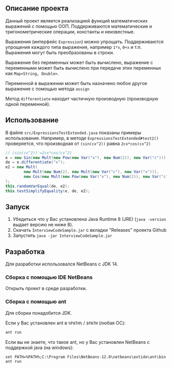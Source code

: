 ## Описание проекта

Данный проект является реализацией функций математических выражений с помощью ООП. Поддерживаются математические и тригонометрические операции, константы и неизвестные.

Выражения (интерфейс `Expression`) можно упрощать. Поддерживаются упрощения каждого типа выражения, например `1*x`, `0+x` и т.п. Выражения могут быть преобразованы в строки.

Выражение без переменных может быть вычислено, выражение с переменными может быть вычислено при передаче этих переменных как `Map<String, Double>`.

Переменной в выражении может быть назначено любое другое выражение с помощью метода `assign`

Метод `differentiate` находит частичную производную (производную одной переменной).

## Использование

В файле `src/ExpressionsTestExtended.java` показаны примеры использования. Например, в методе `ExpressionsTestExtended#test2()` проверяется, что производная от `(sin(cx^2))` равна `2cx*сos(cx^2)`

```java
// (sin(cx^2))'=2cx*сos(cx^2)
e = new Sin(new Mult(new Pow(new Var("x"), new Num(2)), new Var("c")));
de = e.differentiate("x");
e2 = new Mult(
        new Mult(new Num(2), new Mult(new Var("c"), new Var("x"))),
        new Cos(new Mult(new Pow(new Var("x"), new Num(2)), new Var("c")))
);
this.randomVarEqual(de, e2);
this.testSimplifyEquality(e, de, e2);
```

## Запуск

1. Убедиться что у Вас установлена  Java Runtime 8 (JRE) (`java -version` выдает версию не ниже 8).
2. Скачать `InterviewCodeSample.jar` с вкладки "Releases" проекта Github
3. Запустить `java -jar InterviewCodeSample.jar`

## Разработка

Для разработки использовался NetBeans с JDK 14.

### Сборка с помощью IDE NetBeans

Открыть проект в среде разработки.

### Сборка с помощью ant

Для сборки понадобится JDK.

Если у Вас установлен ant в `%PATH%` / `$PATH` (любая ОС):

```bash
ant run
```

Если вы не знаете, что такое ant, но у Вас установлен NetBeans с поддержкой java (на windows):

```
set PATH=%PATH%;C:\Program Files\NetBeans-12.0\netbeans\extide\ant\bin
ant run
```

